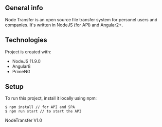 ## General info
Node Transfer is an open source file transfer system for personel users and companies. It's written in NodeJS (for API) and Angular2+. 

## Technologies
Project is created with:
* NodeJS 11.9.0
* Angular8
* PrimeNG 
	
## Setup
To run this project, install it locally using npm:

```
$ npm install // for API and SPA 
$ npm run start // to start the API
```


NodeTransfer V1.0
